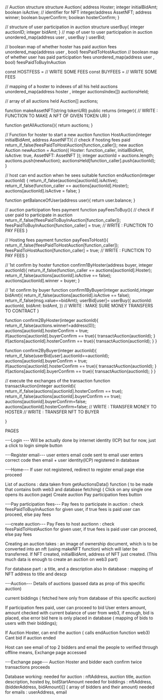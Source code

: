 // Auction structure
structure Auction{
    address Hoster;
    integer initialBidAmt;
    boolean isActive;
    // identifier for NFT
    integer/address AssetNFT;
    address winner;
    boolean buyerConfirm;
    boolean hosterConfirm;
}

// structure of user participation in auction
structure userBuy{
    integer auctionID;
    integer bidAmt;
}
// map of user to user participation in auction
unordered_map(address user , userBuy ) userBid;

// boolean map of whether hoster has paid auction fees
unordered_map(address user , bool) feesPaidToHostAuction
// boolean map of whether user has paid participation fees
unordered_map(address user , bool) feesPaidToBuyInAuction

const HOSTFESS = // WRITE SOME FEES
const BUYFEES = // WRITE SOME FEES

// mapping of a hoster to indexes of all his held auctions
unordered_map(address hoster , integer auctionsIndex[]) auctionsHeld;

// array of all auctions held
Auction[] auctions;


function makeAssetNFT(string tokenURI) public returns (integer){
   // WRITE : FUNCTION TO MAKE A NFT OF GIVEN TOKEN URI
}


function getAllAuctions(){
    return auctions;
}

// Function for hoster to start a new auction
function HostAuction(integer initialBidAmt, address AssetNFT){
    // check if hosting fees paid
    return_if_false(feesPaidToHostAuction[function_caller]);
    new auction
    Auction newAuction = Auction({
        Hoster: function_caller,
        initialBidAmt,
        isActive: true,
        AssetNFT: AssetNFT
    });
    integer auctionId = auctions.length;
    auctions.push(newAuction);
    auctionsHeld[function_caller].push(auctionId);
}

// host can end auction when he sees suitable
function endAuction(integer auctionId) {
    return_if_false(auctions[auctionId].isActive);
    return_if_false(function_caller == auctions[auctionId].Hoster);
    auctions[auctionId].isActive = false;
}


function getBalanceOfUser(address user){
    return user.balance;
}

// auction participation fees payment
function payFeesToBuy(){
    // check if user paid to participate in auction
    return_if_false(!feesPaidToBuyInAuction[function_caller]);
    feesPaidToBuyInAuction[function_caller] = true;
    // WRITE : FUNCTION TO PAY FEES 
}

// Hosting fees payment
function payFeesToHost(){
    return_if_false(!feesPaidToHostAuction[function_caller]);
    feesPaidToHostAuction[function_caller] = true;
    // WRITE : FUNCTION TO PAY FEES 
}

// 1st confirm by hoster
function confirm1ByHoster(address buyer, integer auctionId){
    return_if_false(function_caller == auctions[auctionId].Hoster);
    return_if_false(auctions[auctionId].isActive == false);
    auctions[auctionId].winner = buyer;
}

// 1st confirm by buyer
function confirm1ByBuyer(integer auctionId,integer bidAmt){
    return_if_false(auctions[auctionId].isActive == false);
    return_if_false(msg.value==bidAmt);
    userBid[user]= userBuy({
        auctionId: auctionId,
        bidAmt: bidAmt,
    })
    // WRITE : MAKE SURE MONEY TRANSFERS TO CONTRACT
}
 
function confirm2ByHoster(integer auctionId){
    return_if_false(auctions.winner!=address(0));
    auctions[auctionId].hosterConfirm = true;
    if(auctions[auctionId].buyerConfirm == true){
        transactAuction(auctionId);
    }
    if(actions[auctionId].hosterConfirm == true){
        transactAuction(auctionId);
    }
}

function confirm2ByBuyer(integer auctionId){
    return_if_false(userBid[user].auctionId==auctionId);
    auctions[auctionId].buyerConfirm = true;
    if(auctions[auctionId].hosterConfirm == true){
        transactAuction(auctionId);
    }
    if(actions[auctionId].buyerConfirm == true){
        transactAuction(auctionId);
    }
}

// execute the exchanges of the transaction
function transactAuction(integer auctionId){
    return_if_false(auctions[auctionId].hosterConfirm == true);
    return_if_false(auctions[auctionId].buyerConfirm == true);
    auctions[auctionId].buyerConfirm=false;
    auctions[auctionId].hosterConfirm=false;
    // WRITE : TRANSFER MONEY TO HOSTER
    // WRITE : TRANSFER NFT TO BUYER
    
}






PAGES

---Login ---
Will be actually done by internet identity (ICP) but for now, just a click to login simple button

---Register email---
user enters email
code sent to email
user enters correct code then email + user identity(ICP) registered in database

---Home---
If user not registered, redirect to register email page else proceed

List of auctions : data taken from getAuctionsData() function ( to be made that contains both web3 and database fetching) ( Click on any single one opens its auction page)
Create auction
Pay participation fees button

---Pay participation fees---
Pay fees to participate in auction : check feesPaidToBuyInAuction for given user, if true fees is paid user can proceed, else pay fees

---create auction---
Pay Fees to host auctionn : check feesPaidToHostAuction for given user, if true fees is paid user can proceed, else pay fees

Creating an auction takes : an image of ownership document, which is to be converted into an nft (using makeNFT function) which will later be transferred. If NFT created, initialBidAmt, address of NFT just created. (This much data is enough to create an auction on web3 part)

For database part : a title, and a description also
In database : mapping of NFT address to title and descp

---Auction---
Details of auctions (passed data as prop of this specific auction)

current biddings ( fetched here only from database of this specific auction)

If participation fees paid, user can proceed to bid
User enters amount, amount checked with current balance of user from web3, if enough, bid is placed, else error
bid here is only placed in database ( mapping of bids to users with their biddings);

If Auction Hoster, can end the auction ( calls endAuction function web3)
Cant bid if auction ended

Host can see email of top 2 bidders and email the people to verified through offline means, Exchange page accessed

---Exchange page---
Auction Hoster and bidder
each confirm twice
transactions proceeds








Database working:
needed for auction : nftAddress, auction title, auction description, hosted by, bidStartAmount
needed for biddings : nftAddress, (bidderAddress, bidAmount)[] ( array of bidders and their amount)
needed for emails : userAddress, email